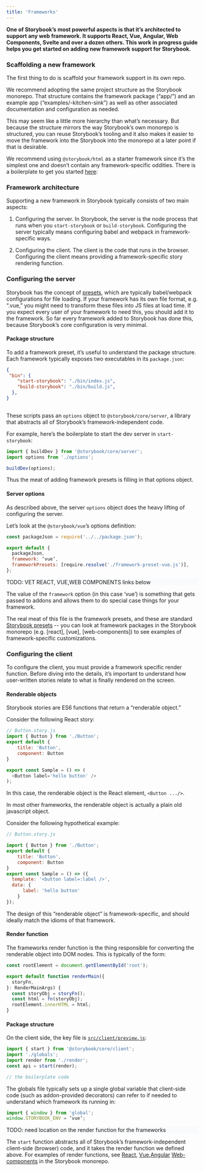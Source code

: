 ```yaml
---
title: 'Frameworks'
---
```


**One of Storybook’s most powerful aspects is that it’s architected to support any web framework. It supports React, Vue, Angular, Web Components, Svelte and over a dozen others. This work in progress guide helps you get started on adding new framework support for Storybook.**

### Scaffolding a new framework

The first thing to do is scaffold your framework support in its own repo.

We recommend adopting the same project structure as the Storybook monorepo. That structure contains the framework package (“app/<framework>”) and an example app (“examples/<framework>-kitchen-sink”) as well as other associated documentation and configuration as needed.

This may seem like a little more hierarchy than what’s necessary. But because the structure mirrors the way Storybook’s own monorepo is structured, you can reuse Storybook’s tooling and it also makes it easier to move the framework into the Storybook into the monorepo at a later point if that is desirable.

We recommend using `@storybook/html` as a starter framework since it’s the simplest one and doesn’t contain any framework-specific oddities. There is a boilerplate to get you started [here](https://github.com/CodeByAlex/storybook-framework-boilerplate):

### Framework architecture

Supporting a new framework in Storybook typically consists of two main aspects:

1. Configuring the server. In Storybook, the server is the node process that runs when you `start-storybook` or `build-storybook`. Configuring the server typically means configuring babel and webpack in framework-specific ways.

2. Configuring the client. The client is the code that runs in the browser. Configuring the client means providing a framework-specific story rendering function.

### Configuring the server

Storybook has the concept of [presets](../presets/introduction), which are typically babel/webpack configurations for file loading. If your framework has its own file format, e.g. “.vue,” you might need to transform these files into JS files at load time. If you expect every user of your framework to need this, you should add it to the framework. So far every framework added to Storybook has done this, because Storybook’s core configuration is very minimal.

#### Package structure

To add a framework preset, it’s useful to understand the package structure. Each framework typically exposes two executables in its `package.json`:

```json
{
 "bin": {
    "start-storybook": "./bin/index.js",
    "build-storybook": "./bin/build.js",
  },
}
 
```

These scripts pass an `options` object to `@storybook/core/server`, a library that abstracts all of Storybook’s framework-independent code.

For example, here’s the boilerplate to start the dev server in `start-storybook`:

```js
import { buildDev } from '@storybook/core/server';
import options from './options';

buildDev(options);
```

Thus the meat of adding framework presets is filling in that options object.

#### Server options

As described above, the server `options` object does the heavy lifting of configuring the server.

Let’s look at the `@storybook/vue`’s options definition:

```js
const packageJson = require('../../package.json');

export default {
  packageJson,
  framework: ‘vue’,
  frameworkPresets: [require.resolve('./framework-preset-vue.js')],
};
```
<div style="background-color:#F8FAFC">
TODO: VET REACT, VUE,WEB COMPONENTS links below
</div>

The value of the `framework` option (in this case ‘vue’) is something that gets passed to addons and allows them to do special case things for your framework.

The real meat of this file is the framework presets, and these are standard [Storybook presets](../presets/introduction) -- you can look at framework packages in the Storybook monorepo (e.g. [react], [vue], [web-components]) to see examples of framework-specific customizations.


### Configuring the client

To configure the client, you must provide a framework specific render function. Before diving into the details, it’s important to understand how user-written stories relate to what is finally rendered on the screen.

#### Renderable objects

Storybook stories are ES6 functions that return a “renderable object.”

Consider the following React story:

```js
// Button.story.js
import { Button } from './Button';
export default { 
    title: 'Button', 
    component: Button 
}

export const Sample = () => (
  <Button label='hello button' />
);
```

In this case, the renderable object is the React element, `<Button .../>`.

In most other frameworks, the renderable object is actually a plain old javascript object. 

Consider the following hypothetical example:

```js
// Button.story.js

import { Button } from './Button';
export default { 
    title: 'Button', 
    component: Button 
}
export const Sample = () => ({
  template: '<button label=:label />',
  data: {
      label: 'hello button'
    }
});
```

The design of this “renderable object” is framework-specific, and should ideally match the idioms of that framework.

#### Render function

The frameworks render function is the thing responsible for converting the renderable object into DOM nodes. This is typically of the form:

```js
const rootElement = document.getElementById('root');

export default function renderMain({
  storyFn,
}: RenderMainArgs) {
  const storyObj = storyFn();
  const html = fn(storyObj);
  rootElement.innerHTML = html;
}
```

#### Package structure

On the client side, the key file is [`src/client/preview.js`](../configure/overview#configure-story-rendering):

```js
import { start } from '@storybook/core/client';
import './globals';
import render from './render';
const api = start(render);

// the boilerplate code
```

The globals file typically sets up a single global variable that client-side code (such as addon-provided decorators) can refer to if needed to understand which framework its running in:

```js
import { window } from 'global';
window.STORYBOOK_ENV = ‘vue’;
```

<div style="background-color:#F8FAFC">
TODO: need location on the render function for the frameworks
</div>

The `start` function abstracts all of Storybook’s framework-independent client-side (browser) code, and it takes the render function we defined above. For examples of render functions, see [React](https://github.com/storybookjs/storybook/blob/next/app/react/src/client/preview/render.tsx), [Vue](https://github.com/storybookjs/storybook/blob/next/app/vue/src/client/preview/render.ts),[Angular](https://github.com/storybookjs/storybook/blob/next/app/angular/src/client/preview/render.ts) [Web-components](https://github.com/storybookjs/storybook/blob/next/app/web-components/src/client/preview/render.ts) in the Storybook monorepo.
